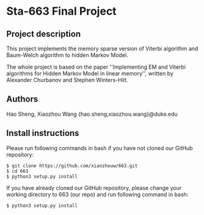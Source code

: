 # Sta-663 Final Project

## Project description

This project implements the memory sparse version of Viterbi algorithm and Baum-Welch algorithm to hidden Markov Model. 

The whole project is based on the paper ''Implementing EM and Viterbi algorithms for Hidden Markov Model in linear memory'', written by Alexander Churbanov and Stephen Winters-Hilt.

## Authors
Hao Sheng, Xiaozhou Wang
{hao.sheng,xiaozhou.wang}@duke.edu

## Install instructions

Please run following commands in bash if you have not cloned our GitHub repository:

```
$ git clone https://github.com/xiaozhouw/663.git
$ cd 663
$ python3 setup.py install
```

If you have already cloned our GitHub repository, please change your working directory to 663 (our repo) and run following command in bash:

```
$ python3 setup.py install
```
